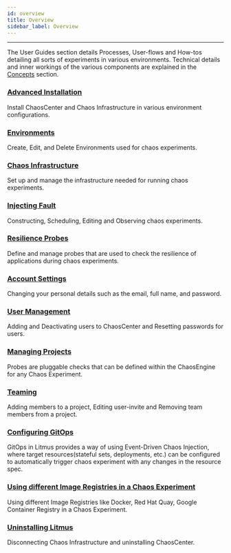 ```yaml
---
id: overview
title: Overview
sidebar_label: Overview
---
```


---

The User Guides section details Processes, User-flows and How-tos detailing all sorts of experiments in various environments. Technical details and inner workings of the various components are explained in the [Concepts](../concepts/overview.md) section.

### [Advanced Installation](chaoscenter-advanced-installation.md)

Install ChaosCenter and Chaos Infrastructure in various environment configurations.

### [Environments](create-environment.md)
Create, Edit, and Delete Environments used for chaos experiments.

### [Chaos Infrastructure](create-infrastructure.md)
Set up and manage the infrastructure needed for running chaos experiments.

### [Injecting Fault](schedule-experiment.md)

Constructing, Scheduling, Editing and Observing chaos experiments.

### [Resilience Probes](create-resilience-probe.md)
Define and manage probes that are used to check the resilience of applications during chaos experiments.

### [Account Settings](account-settings.md)

Changing your personal details such as the email, full name, and password.

### [User Management](create-user.md)

Adding and Deactivating users to ChaosCenter and Resetting passwords for users.

### [Managing Projects](change-project-name.md)

Probes are pluggable checks that can be defined within the ChaosEngine for any Chaos Experiment.

### [Teaming](invite-team-member.md)

Adding members to a project, Editing user-invite and Removing team members from a project.

### [Configuring GitOps](gitops-configuration.md)

GitOps in Litmus provides a way of using Event-Driven Chaos Injection, where target resources(stateful sets, deployments, etc.) can be configured to automatically trigger chaos experiment with any changes in the resource spec.

### [Using different Image Registries in a Chaos Experiment](image-registry.md)

Using different Image Registries like Docker, Red Hat Quay, Google Container Registry in a Chaos Experiment.

### [Uninstalling Litmus](uninstall-litmus.md)

Disconnecting Chaos Infrastructure and uninstalling ChaosCenter.
